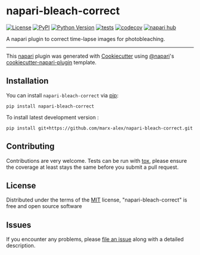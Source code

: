 # napari-bleach-correct

[![License](https://img.shields.io/pypi/l/napari-bleach-correct.svg?color=green)](https://github.com/marx-alex/napari-bleach-correct/raw/main/LICENSE)
[![PyPI](https://img.shields.io/pypi/v/napari-bleach-correct.svg?color=green)](https://pypi.org/project/napari-bleach-correct)
[![Python Version](https://img.shields.io/pypi/pyversions/napari-bleach-correct.svg?color=green)](https://python.org)
[![tests](https://github.com/marx-alex/napari-bleach-correct/workflows/tests/badge.svg)](https://github.com/marx-alex/napari-bleach-correct/actions)
[![codecov](https://codecov.io/gh/marx-alex/napari-bleach-correct/branch/main/graph/badge.svg)](https://codecov.io/gh/marx-alex/napari-bleach-correct)
[![napari hub](https://img.shields.io/endpoint?url=https://api.napari-hub.org/shields/napari-bleach-correct)](https://napari-hub.org/plugins/napari-bleach-correct)

A napari plugin to correct time-lapse images for photobleaching.

----------------------------------

This [napari] plugin was generated with [Cookiecutter] using [@napari]'s [cookiecutter-napari-plugin] template.

<!--
Don't miss the full getting started guide to set up your new package:
https://github.com/napari/cookiecutter-napari-plugin#getting-started

and review the napari docs for plugin developers:
https://napari.org/plugins/stable/index.html
-->

## Installation

You can install `napari-bleach-correct` via [pip]:

    pip install napari-bleach-correct



To install latest development version :

    pip install git+https://github.com/marx-alex/napari-bleach-correct.git


## Contributing

Contributions are very welcome. Tests can be run with [tox], please ensure
the coverage at least stays the same before you submit a pull request.

## License

Distributed under the terms of the [MIT] license,
"napari-bleach-correct" is free and open source software

## Issues

If you encounter any problems, please [file an issue] along with a detailed description.

[napari]: https://github.com/napari/napari
[Cookiecutter]: https://github.com/audreyr/cookiecutter
[@napari]: https://github.com/napari
[MIT]: http://opensource.org/licenses/MIT
[BSD-3]: http://opensource.org/licenses/BSD-3-Clause
[GNU GPL v3.0]: http://www.gnu.org/licenses/gpl-3.0.txt
[GNU LGPL v3.0]: http://www.gnu.org/licenses/lgpl-3.0.txt
[Apache Software License 2.0]: http://www.apache.org/licenses/LICENSE-2.0
[Mozilla Public License 2.0]: https://www.mozilla.org/media/MPL/2.0/index.txt
[cookiecutter-napari-plugin]: https://github.com/napari/cookiecutter-napari-plugin

[file an issue]: https://github.com/marx-alex/napari-bleach-correct/issues

[napari]: https://github.com/napari/napari
[tox]: https://tox.readthedocs.io/en/latest/
[pip]: https://pypi.org/project/pip/
[PyPI]: https://pypi.org/
